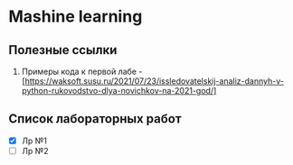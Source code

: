 # Mashine learning
## Полезные ссылки
1. Примеры кода к первой лабе - [https://waksoft.susu.ru/2021/07/23/issledovatelskij-analiz-dannyh-v-python-rukovodstvo-dlya-novichkov-na-2021-god/]

## Список лабораторных работ

- [x] Лр №1
- [ ] Лр №2
